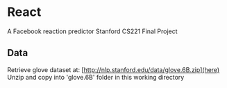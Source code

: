 # React
A Facebook reaction predictor
Stanford CS221 Final Project

## Data
Retrieve glove dataset at: [http://nlp.stanford.edu/data/glove.6B.zip](here)
Unzip and copy into 'glove.6B' folder in this working directory
